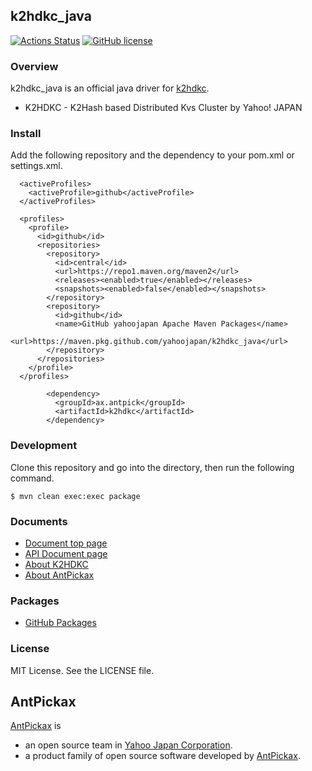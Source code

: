 k2hdkc_java
------
[![Actions Status](https://github.com/yahoojapan/k2hdkc_java/workflows/CI/badge.svg)](https://github.com/yahoojapan/k2hdkc_java/actions)
[![GitHub license](https://img.shields.io/badge/license-MIT-blue.svg)](https://raw.githubusercontent.com/yahoojapan/k2hdkc_nodejs/master/LICENSE)

### Overview

k2hdkc_java is an official java driver for [k2hdkc](https://k2hdkc.antpick.ax/).
 - K2HDKC - K2Hash based Distributed Kvs Cluster by Yahoo! JAPAN

### Install

Add the following repository and the dependency to your pom.xml or settings.xml.
```
  <activeProfiles>
    <activeProfile>github</activeProfile>
  </activeProfiles>

  <profiles>
    <profile>
      <id>github</id>
      <repositories>
        <repository>
          <id>central</id>
          <url>https://repo1.maven.org/maven2</url>
          <releases><enabled>true</enabled></releases>
          <snapshots><enabled>false</enabled></snapshots>
        </repository>
        <repository>
          <id>github</id>
          <name>GitHub yahoojapan Apache Maven Packages</name>
          <url>https://maven.pkg.github.com/yahoojapan/k2hdkc_java</url>
        </repository>
      </repositories>
    </profile>
  </profiles>

```
```
        <dependency>
          <groupId>ax.antpick</groupId>
          <artifactId>k2hdkc</artifactId>
        </dependency> 
```

### Development

Clone this repository and go into the directory, then run the following command.
```
$ mvn clean exec:exec package
```

### Documents
  - [Document top page](https://java.k2hdkc.antpick.ax/)
  - [API Document page](https://java.k2hdkc.antpick.ax/apidocs/index.html)
  - [About K2HDKC](https://k2hdkc.antpick.ax/)
  - [About AntPickax](https://antpick.ax/)

### Packages

  - [GitHub Packages](https://github.com/yahoojapan/k2hdkc_java/packages)

### License

MIT License. See the LICENSE file.

## AntPickax

[AntPickax](https://antpick.ax/) is 
  - an open source team in [Yahoo Japan Corporation](https://about.yahoo.co.jp/info/en/company/). 
  - a product family of open source software developed by [AntPickax](https://antpick.ax/).


